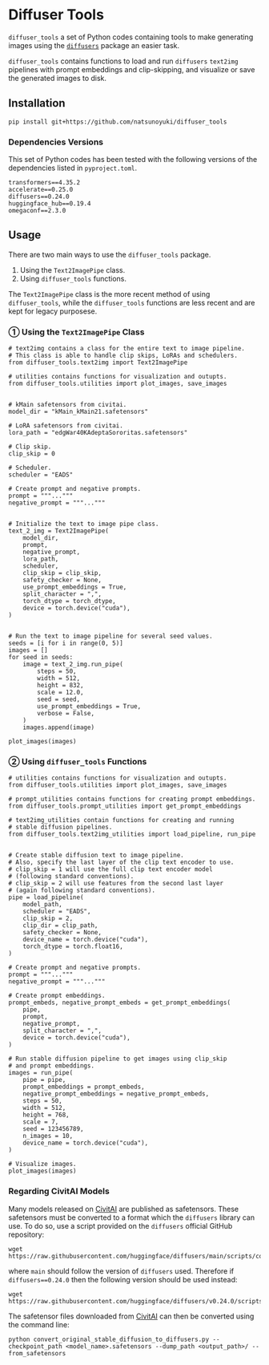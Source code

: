# Diffuser Tools 
`diffuser_tools` a set of Python codes containing tools to make generating images using the <a href = "https://github.com/huggingface/diffusers">`diffusers`</a> package an easier task.

`diffuser_tools` contains functions to load and run `diffusers` `text2img` pipelines with prompt embeddings and clip-skipping, and visualize or save the generated images to disk. 

## Installation
```
pip install git+https://github.com/natsunoyuki/diffuser_tools
```

### Dependencies Versions
This set of Python codes has been tested with the following versions of the dependencies listed in `pyproject.toml`.
```
transformers==4.35.2
accelerate==0.25.0
diffusers==0.24.0
huggingface_hub==0.19.4
omegaconf==2.3.0
```

## Usage 
There are two main ways to use the `diffuser_tools` package.
1. Using the `Text2ImagePipe` class.
2. Using `diffuser_tools` functions.

The `Text2ImagePipe` class is the more recent method of using `diffuser_tools`, while the `diffuser_tools` functions are less recent and are kept for legacy purposese.

### ① Using the `Text2ImagePipe` Class
```
# text2img contains a class for the entire text to image pipeline.
# This class is able to handle clip skips, LoRAs and schedulers.
from diffuser_tools.text2img import Text2ImagePipe

# utilities contains functions for visualization and outupts.
from diffuser_tools.utilities import plot_images, save_images


# kMain safetensors from civitai.
model_dir = "kMain_kMain21.safetensors"

# LoRA safetensors from civitai.
lora_path = "edgWar40KAdeptaSororitas.safetensors"

# Clip skip.
clip_skip = 0

# Scheduler. 
scheduler = "EADS"

# Create prompt and negative prompts.
prompt = """..."""
negative_prompt = """..."""


# Initialize the text to image pipe class.
text_2_img = Text2ImagePipe(
    model_dir,
    prompt,
    negative_prompt,
    lora_path,
    scheduler,
    clip_skip = clip_skip,
    safety_checker = None,
    use_prompt_embeddings = True,
    split_character = ",",
    torch_dtype = torch_dtype,
    device = torch.device("cuda"),
)


# Run the text to image pipeline for several seed values.
seeds = [i for i in range(0, 5)]
images = []
for seed in seeds:
    image = text_2_img.run_pipe(
        steps = 50,
        width = 512,
        height = 832,
        scale = 12.0,
        seed = seed,
        use_prompt_embeddings = True,
        verbose = False,
    )
    images.append(image)

plot_images(images)
```

### ② Using `diffuser_tools` Functions
```
# utilities contains functions for visualization and outupts.
from diffuser_tools.utilities import plot_images, save_images

# prompt_utilities contains functions for creating prompt embeddings.
from diffuser_tools.prompt_utilities import get_prompt_embeddings

# text2img_utilities contain functions for creating and running 
# stable diffusion pipelines.
from diffuser_tools.text2img_utilities import load_pipeline, run_pipe


# Create stable diffusion text to image pipeline.
# Also, specify the last layer of the clip text encoder to use.
# clip_skip = 1 will use the full clip text encoder model
# (following standard conventions).
# clip_skip = 2 will use features from the second last layer
# (again following standard conventions).
pipe = load_pipeline(
    model_path,
    scheduler = "EADS",
    clip_skip = 2,
    clip_dir = clip_path,
    safety_checker = None,
    device_name = torch.device("cuda"),
    torch_dtype = torch.float16,
)

# Create prompt and negative prompts.
prompt = """..."""
negative_prompt = """..."""

# Create prompt embeddings.
prompt_embeds, negative_prompt_embeds = get_prompt_embeddings(
    pipe,
    prompt,
    negative_prompt,
    split_character = ",",
    device = torch.device("cuda"),
)

# Run stable diffusion pipeline to get images using clip_skip 
# and prompt embeddings.
images = run_pipe(
    pipe = pipe,
    prompt_embeddings = prompt_embeds,
    negative_prompt_embeddings = negative_prompt_embeds,
    steps = 50,
    width = 512,
    height = 768,
    scale = 7,
    seed = 123456789,
    n_images = 10,
    device_name = torch.device("cuda"),
)

# Visualize images.
plot_images(images)
```

### Regarding CivitAI Models
Many models released on <a href = "https://civitai.com">CivitAI</a> are published as safetensors. These safetensors must be converted to a format which the `diffusers` library can use. To do so, use a script provided on the `diffusers` official GitHub repository:
```
wget https://raw.githubusercontent.com/huggingface/diffusers/main/scripts/convert_original_stable_diffusion_to_diffusers.py
```
where `main` should follow the version of `diffusers` used. Therefore if `diffusers==0.24.0` then the following version should be used instead:
```
wget https://raw.githubusercontent.com/huggingface/diffusers/v0.24.0/scripts/convert_original_stable_diffusion_to_diffusers.py
```
The safetensor files downloaded from <a href = "https://civitai.com">CivitAI</a> can then be converted using the command line:
```
python convert_original_stable_diffusion_to_diffusers.py --checkpoint_path <model_name>.safetensors --dump_path <output_path>/ --from_safetensors
```
